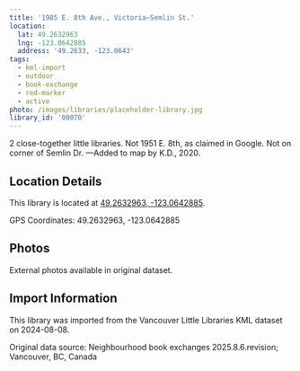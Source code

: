 ```yaml
---
title: '1985 E. 8th Ave., Victoria—Semlin St.'
location:
  lat: 49.2632963
  lng: -123.0642885
  address: '49.2633, -123.0643'
tags:
  - kml-import
  - outdoor
  - book-exchange
  - red-marker
  - active
photo: /images/libraries/placeholder-library.jpg
library_id: '00070'
---
```

2 close-together little libraries.
Not 1951 E. 8th, as claimed in Google.
Not on corner of Semlin Dr.
—Added to map by K.D., 2020. 

## Location Details

This library is located at [49.2632963, -123.0642885](https://www.google.com/maps?q=49.2632963,-123.0642885).

GPS Coordinates: 49.2632963, -123.0642885

## Photos

External photos available in original dataset.

## Import Information

This library was imported from the Vancouver Little Libraries KML dataset on 2024-08-08.

Original data source: Neighbourhood book exchanges 2025.8.6.revision; Vancouver, BC, Canada
